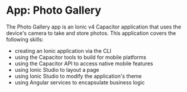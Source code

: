 # App: Photo Gallery

The Photo Gallery app is an Ionic v4 Capacitor application that uses the device's camera to take and store photos. This application covers the following skills:

* creating an Ionic application via the CLI
* using the Capacitor tools to build for mobile platforms
* using the Capacitor API to access native mobile features
* using Ionic Studio to layout a page
* using Ionic Studio to modify the application's theme
* using Angular services to encapsulate business logic
